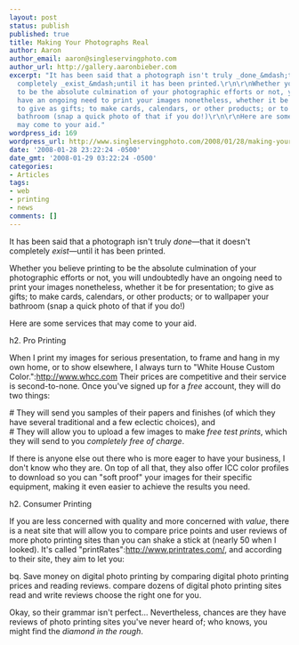 ```yaml
---
layout: post
status: publish
published: true
title: Making Your Photographs Real
author: Aaron
author_email: aaron@singleservingphoto.com
author_url: http://gallery.aaronbieber.com
excerpt: "It has been said that a photograph isn't truly _done_&mdash;that it doesn't
  completely _exist_&mdash;until it has been printed.\r\n\r\nWhether you believe printing
  to be the absolute culmination of your photographic efforts or not, you will undoubtedly
  have an ongoing need to print your images nonetheless, whether it be for presentation;
  to give as gifts; to make cards, calendars, or other products; or to wallpaper your
  bathroom (snap a quick photo of that if you do!)\r\n\r\nHere are some services that
  may come to your aid."
wordpress_id: 169
wordpress_url: http://www.singleservingphoto.com/2008/01/28/making-your-photographs-real/
date: '2008-01-28 23:22:24 -0500'
date_gmt: '2008-01-29 03:22:24 -0500'
categories:
- Articles
tags:
- web
- printing
- news
comments: []
---
```

It has been said that a photograph isn't truly _done_—that it doesn't
completely _exist_—until it has been printed.

Whether you believe printing to be the absolute culmination of your
photographic efforts or not, you will undoubtedly have an ongoing need
to print your images nonetheless, whether it be for presentation; to
give as gifts; to make cards, calendars, or other products; or to
wallpaper your bathroom (snap a quick photo of that if you do!)

Here are some services that may come to your aid.<span
id="more"></span><span id="more-169"></span>

h2. Pro Printing

When I print my images for serious presentation, to frame and hang in my
own home, or to show elsewhere, I always turn to "White House Custom
Color.":http://www.whcc.com Their prices are competitive and their
service is second-to-none. Once you've signed up for a _free_ account,
they will do two things:

\# They will send you samples of their papers and finishes (of which
they have several traditional and a few eclectic choices), and\
 \# They will allow you to upload a few images to make _free test
prints_, which they will send to you _completely free of charge_.

If there is anyone else out there who is more eager to have your
business, I don't know who they are. On top of all that, they also offer
ICC color profiles to download so you can "soft proof" your images for
their specific equipment, making it even easier to achieve the results
you need.

h2. Consumer Printing

If you are less concerned with quality and more concerned with
_value_, there is a neat site that will allow you to compare price
points and user reviews of more photo printing sites than you can shake
a stick at (nearly 50 when I looked). It's called
"printRates":http://www.printrates.com/, and according to their site,
they aim to let you:

bq. Save money on digital photo printing by comparing digital photo
printing prices and reading reviews. compare dozens of digital photo
printing sites read and write reviews choose the right one for you.

Okay, so their grammar isn't perfect... Nevertheless, chances are they
have reviews of photo printing sites you've never heard of; who knows,
you might find the _diamond in the rough_.
